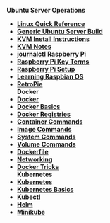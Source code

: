 **Ubuntu Server Operations**
- [**Linux Quick Reference**](/operating_systems/ubuntu/linux_notes)
- [**Generic Ubuntu Server Build**](/operating_systems/ubuntu/server_build)
- [**KVM Install Instructions**](/operating_systems/ubuntu/package_install/kvm_install)
- [**KVM Notes**](/operating_systems/ubuntu/package_operations/kvm_notes)
- [**journalctl**](/operating_systems/ubuntu/package_operations/journalctl)
**Raspberry Pi**  
- [**Raspberry Pi Key Terms**](/operating_systems/raspberry_pi/raspberry_pi_key_terms)  
- [**Raspberry Pi Setup**](/operating_systems/raspberry_pi/raspberry_pi_install)  
- [**Learning Raspbian OS**](/operating_systems/raspberry_pi/raspbian)  
- [**RetroPie**](/operating_systems/raspberry_pi/retropie)  
**Docker**  
- [**Docker**](/operating_systems/docker/)  
- [**Docker Basics**](/operating_systems/docker/docker_basics)  
- [**Docker Registries**](/operating_systems/docker/registry)  
- [**Container Commands**](/operating_systems/docker/container_commands)  
- [**Image Commands**](/operating_systems/docker/image_commands)  
- [**System Commands**](/operating_systems/docker/system)  
- [**Volume Commands**](/operating_systems/docker/volume_commands)  
- [**Dockerfile**](/operating_systems/docker/dockerfile)  
- [**Networking**](/operating_systems/docker/networking)  
- [**Docker Tricks**](/operating_systems/docker/docker_tricks)  
**Kubernetes**  
- [**Kubernetes**](/operating_systems/kubernetes/)  
- [**Kubernetes Basics**](/operating_systems/kubernetes/kubernetes_basics)  
- [**Kubectl**](/operating_systems/kubernetes/kubectl)  
- [**Helm**](/operating_systems/kubernetes/helm)  
- [**Minikube**](/operating_systems/kubernetes/minikube)  